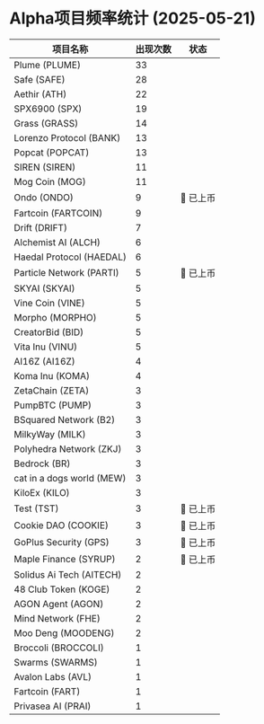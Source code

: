 # Alpha项目频率统计 (2025-05-21)

| 项目名称 | 出现次数 | 状态 |
| --- | --- | --- |
| Plume (PLUME) | 33 |  |
| Safe (SAFE) | 28 |  |
| Aethir (ATH) | 22 |  |
| SPX6900 (SPX) | 19 |  |
| Grass (GRASS) | 14 |  |
| Lorenzo Protocol (BANK) | 13 |  |
| Popcat (POPCAT) | 13 |  |
| SIREN (SIREN) | 11 |  |
| Mog Coin (MOG) | 11 |  |
| Ondo (ONDO) | 9 | 🔔 已上币 |
| Fartcoin (FARTCOIN) | 9 |  |
| Drift (DRIFT) | 7 |  |
| Alchemist AI (ALCH) | 6 |  |
| Haedal Protocol (HAEDAL) | 6 |  |
| Particle Network (PARTI) | 5 | 🔔 已上币 |
| SKYAI (SKYAI) | 5 |  |
| Vine Coin (VINE) | 5 |  |
| Morpho (MORPHO) | 5 |  |
| CreatorBid (BID) | 5 |  |
| Vita Inu (VINU) | 5 |  |
| AI16Z (AI16Z) | 4 |  |
| Koma Inu (KOMA) | 4 |  |
| ZetaChain (ZETA) | 3 |  |
| PumpBTC (PUMP) | 3 |  |
| BSquared Network (B2) | 3 |  |
| MilkyWay (MILK) | 3 |  |
| Polyhedra Network (ZKJ) | 3 |  |
| Bedrock (BR) | 3 |  |
| cat in a dogs world (MEW) | 3 |  |
| KiloEx (KILO) | 3 |  |
| Test (TST) | 3 | 🔔 已上币 |
| Cookie DAO (COOKIE) | 3 | 🔔 已上币 |
| GoPlus Security (GPS) | 3 | 🔔 已上币 |
| Maple Finance (SYRUP) | 2 | 🔔 已上币 |
| Solidus Ai Tech (AITECH) | 2 |  |
| 48 Club Token (KOGE) | 2 |  |
| AGON Agent (AGON) | 2 |  |
| Mind Network (FHE) | 2 |  |
| Moo Deng (MOODENG) | 2 |  |
| Broccoli (BROCCOLI) | 1 |  |
| Swarms (SWARMS) | 1 |  |
| Avalon Labs (AVL) | 1 |  |
| Fartcoin (FART) | 1 |  |
| Privasea AI (PRAI) | 1 |  |

